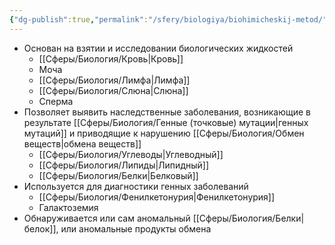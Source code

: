 ```yaml
---
{"dg-publish":true,"permalink":"/sfery/biologiya/biohimicheskij-metod/","tags":["Генетика"]}
---
```


- Основан на взятии и исследовании биологических жидкостей 
	- [[Сферы/Биология/Кровь\|Кровь]]
	- Моча 
	- [[Сферы/Биология/Лимфа\|Лимфа]]
	- [[Сферы/Биология/Слюна\|Слюна]]
	- Сперма 
- Позволяет выявить наследственные заболевания, возникающие в результате [[Сферы/Биология/Генные (точковые) мутации\|генных мутаций]] и приводящие к нарушению [[Сферы/Биология/Обмен веществ\|обмена веществ]]
	- [[Сферы/Биология/Углеводы\|Углеводный]] 
	- [[Сферы/Биология/Липиды\|Липидный]]
	- [[Сферы/Биология/Белки\|Белковый]]
- Используется для диагностики генных заболеваний 
	- [[Сферы/Биология/Фенилкетонурия\|Фенилкетонурия]] 
	- Галактоземия 
- Обнаруживается или сам аномальный [[Сферы/Биология/Белки\|белок]], или аномальные продукты обмена 